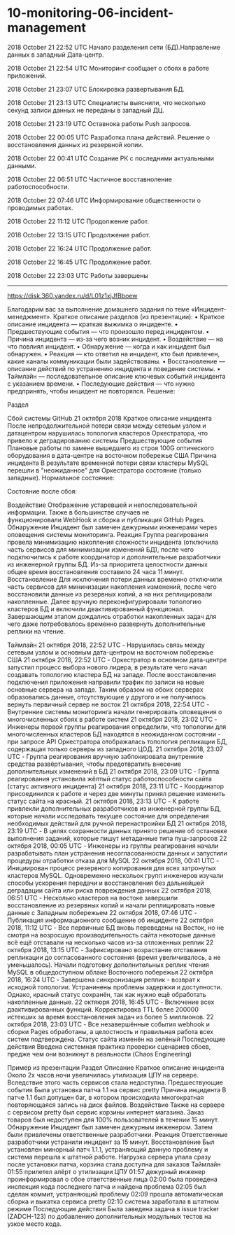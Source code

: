 # 10-monitoring-06-incident-management

2018 October 21 22:52 UTC
Начало разделения сети (БД).Направление данных в западный Дата-центр.

2018 October 21 22:54 UTC
Мониторинг сообщает о сбоях в работе приложений.

2018 October 21 23:07 UTC
Блокировка развертывания БД.

2018 October 21 23:13 UTC
Специалисты выяснили, что несколько секунд записи данных не переданы в западный ДЦ.

2018 October 21 23:19 UTC
Оставнока работы Push запросов.

2018 October 22 00:05 UTC
Разработка плана действий. Решение о восстановления данных из резервной копии.

2018 October 22 00:41 UTC
Создание РК с последними актуальными данными.

2018 October 22 06:51 UTC
Частичное восставноление работоспособности.

2018 October 22 07:46 UTC
Информирование общественности о проводимых работах.

2018 October 22 11:12 UTC
Продолжение работ.

2018 October 22 13:15 UTC
Продолжение работ.

2018 October 22 16:24 UTC
Продолжение работ.

2018 October 22 16:45 UTC
Продолжение работ.

2018 October 22 23:03 UTC
Работы завершены


_________________________________________________________________________________________
https://disk.360.yandex.ru/d/L01z1xjJfBboew


Благодарим вас за выполнение домашнего задания по теме «Инцидент-менеджмент».
Краткое описание разделов (из презентации):
    • Краткое описание инцидента — краткая выжимка о инциденте.
    • Предшествующие события — что произошло перед инцидентом.
    • Причина инцидента — из-за чего возник инцидент.
    • Воздействие — на что повлиял инцидент.
    • Обнаружение — когда и как инцидент был обнаружен.
    • Реакция — кто ответил на инцидент, кто был привлечен, какие каналы коммуникации были задействованы.
    • Восстановление — описание действий по устранению инцидента и поведение системы.
    • Таймлайн — последовательное описание ключевых событий инцидента с указанием времени.
    • Последующие действия — что нужно предпринять, чтобы инцидент не повторялся.
Решение:

Раздел
	
Сбой системы GitHub 21 октября 2018
Краткое описание инцидента	После непродолжительной потери связи между сетевым узлом и датацентром нарушилась топология кластеров Оркестратора, что привело к деградированию системы
Предшествующие события	Плановые работы по замене вышедшего из строя 100G оптического оборудования в дата-центре на восточном побережье США
Причина инцидента	В результате временной потери связи кластеры MySQL перешли в "неожиданное" для Оркестратора состояние (только западные). 
Нормальное состояние:




Состояние после сбоя:



Воздействие	Отображение устаревшей и непоследовательной информации. Также в большинстве случаев не функционировали WebHook и сборка и публикация GitHub Pages.
Обнаружение	Инцидент был замечен дежурными инженерами через оповещения системы мониторинга.
Реакция	Группа реагирования провела минимизацию накопления сложности инцидента (отключила часть сервисов для минимизации изменений БД), после чего подключились к работе координатор и дополнительные разработчики из инженерной группы БД. Из-за приоритета целостности данных общее время восстановления составило 24 часа 11 минут.
Восстановление	Для исключения потери данных временно отключили часть сервисов для мининизации накопления изменений, после чего восстановили данные из резервных копий, а на них реплицировали накопленные. Далее вручную переконфигурировали топологию кластеров БД и включили деактивированный функционал. Завершающим этапом дождались отработки накопленных задач для чего даже потребовалось временно развернуть дополнительные реплики на чтение.



Таймлайн	21 октября 2018, 22:52 UTC - Нарушилась связь между сетевым узлом и основным дата-центром на восточном побережье США
21 октября 2018, 22:52 UTC - Оркестратор в основном дата-центре запустил процесс выбора нового лидера, в результате чего начал создавать топологию кластера БД на западе. После восстановления подключения приложения направили трафик по записи на новые основные сервера на западе. Таким образом на обоих серверах образовались данные, отсутствующие у другого и не получилось вернуть первичный сервер не восток
21 октября 2018, 22:54 UTC - Внутренние системы мониторинга начали генерировать оповещения о многочисленных сбоях в работе систем
21 октября 2018, 23:02 UTC - Инженеры первой группы реагирования определили, что топологии для многочисленных кластеров БД находятся в неожиданном состоянии - при запросе API Оркестратора отображалась топология репликации БД, содержащая только серверы из западного ЦОД.
21 октября 2018, 23:07 UTC - Группа реагирования вручную заблокировала внутренние средства развёртывания, чтобы предотвратить внесение дополнительных изменений в БД
21 октября 2018, 23:09 UTC - Группа реагирования установила жёлтый статус работоспособности сайта (статус активного инцидента)
21 октября 2018, 23:11 UTC - Координатор присоединился к работе и через две минуты принял решение изменить статус сайта на красный.
21 октября 2018, 23:13 UTC - К работе привлекли дополнительных разработчиков из инженерной группы БД, которые начали исследовать текущее состояние для определения необходимых действий для ручной перенастроийки БД
21 октября 2018, 23:19 UTC - В целях сохранности данных принято решение об остановке выполнения заданий, которые пишут метаданные типа пуш-запросов
22 октября 2018, 00:05 UTC - Инженеры из группы реагирования начали разрабатывать план устранения несогласованности данных и запустили процедуры отработки отказа для MySQL
22 октября 2018, 00:41 UTC - Инициирован процесс резервного копирования для всех затронутых кластеров MySQL. Одновременно нескольок групп инженеров изучали способы ускорения передачи и восстановления без дальнейшей деградации сайта или риска повреждения данных
22 октября 2018, 06:51 UTC - Несколько кластеров на востоке завершили восстановление из резервных копий и начали реплицировать новые данные с Западным побережьем
22 октября 2018, 07:46 UTC - Публикация информационного сообщение об инциденте
22 октября 2018, 11:12 UTC - Все первичные БД вновь переведены на Восток, но не смотря на возросшую производительность сайта некоторые данные всё ещё отставали на несколько часов из-за отложенных реплик
22 октября 2018, 13:15 UTC - Зафиксировано возрастание отставания репликации до согласованного состояния (время увеличивалось, а не уменьшалось). Начали подготовку дополнительных реплик чтения MySQL в общедоступном облаке Восточного побережья
22 октября 2018, 16:24 UTC - Завершена синхронизация реплик - возврат к исходной топологии. Устранинены проблемы задержки и доступности. Однако, красный статус сохранён, так как нужно ещё обработать накопленные данные.
22 октяюря 2018, 16:45 UTC - Включение всех дэактивированных функций. Корректировка TTL более 200000 истекших за время восстановления задач из более 5 миллионов.
22 октября 2018, 23:03 UTC - Все незавершённые события webhook и сборки Pages обработаны, а целостность и правильная работа всех систем подтверждена. Статус сайта изменён на зелёный
Последующие действия	Введена системная практика проверки сценариев сбоев, предже чем они возникнут в реальности (Chaos Engineering)





Пример из презентации
Раздел	Описание
Краткое описание инцидента	Около 2х часов ночи увеличилась утилизация ЦПУ на сервере. Вследствие этого часть сервисов стала недоступна.
Предшествующие события	Была установка патча 1.1 на сервис pretty
Причина инцидента	В патче 1.1 был допущен баг, в котором происходила многократная повторяющаяся запись на диск файлов.
Воздействие	Также на сервере с сервисом pretty был сервис корзины интернет магазина. Заказ товаров был недоступен для 100% пользователей в течении 15 минут.
Обнаружение	Инцидент был замечен дежурным инженером. Затем были привлечены ответственные разработчики.
Реакция	Ответственные разработчики устранили инцидент за 15 минут.
Восстановление	Был установлен минорный патч 1.1.1, устраняющий данную проблему и система перешла к штатной работе. Нагрузка сервера упала сразу после установки патча, корзина стала доступна для заказов
Таймлайн	01:55 прилетел алёрт о утилизации ЦПУ
01:57 дежурный инженер проинформировал о сбое ответственные лица
02:00 была проведена инспекция кода последнего патча и найдена проблема
02:05 был сделан коммит, устраняющий проблему
02:09 прошла автоматическая сборка и выкатка сервиса pretty
02:10 система заработала в штатном режиме
Последующие действия	Была заведена задача в issue tracker (ZADCH-123) по добавлению дополнительных модульных тестов на узкое место кода.

